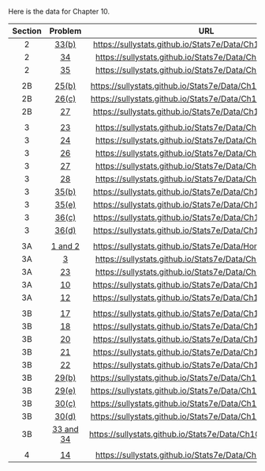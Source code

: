 Here is the data for Chapter 10.

|Section|Problem|URL|
|:---:|:---:|:---:|
|2|[33(b)](https://sullystats.github.io/Stats7e/Data/Ch10/10_2_33b.csv)|<a>https://sullystats.github.io/Stats7e/Data/Ch10/10_2_33b.csv</a><br/>|
|2|[34](https://sullystats.github.io/Stats7e/Data/Ch10/10_2_34.csv)|<a>https://sullystats.github.io/Stats7e/Data/Ch10/10_2_34.csv</a><br/>|
|2|[35](https://sullystats.github.io/Stats7e/Data/Ch10/10_2_35.csv)|<a>https://sullystats.github.io/Stats7e/Data/Ch10/10_2_35.csv</a><br/>|
| | |
|2B|[25(b)](https://sullystats.github.io/Stats7e/Data/Ch10/10_2B_25b.csv)|<a>https://sullystats.github.io/Stats7e/Data/Ch10/10_2B_25b.csv</a><br/>|
|2B|[26(c)](https://sullystats.github.io/Stats7e/Data/Ch10/10_2B_26c.csv)|<a>https://sullystats.github.io/Stats7e/Data/Ch10/10_2B_26c.csv</a><br/>|
|2B|[27](https://sullystats.github.io/Stats7e/Data/Ch10/10_2B_27.csv)|<a>https://sullystats.github.io/Stats7e/Data/Ch10/10_2B_27.csv</a><br/>|
| | |
|3|[23](https://sullystats.github.io/Stats7e/Data/Ch10/10_3_23.csv)|<a>https://sullystats.github.io/Stats7e/Data/Ch10/10_3_23.csv</a><br/>|
|3|[24](https://sullystats.github.io/Stats7e/Data/Ch10/10_3_24.csv)|<a>https://sullystats.github.io/Stats7e/Data/Ch10/10_3_24.csv</a><br/>|
|3|[26](https://sullystats.github.io/Stats7e/Data/Ch10/10_3_26.csv)|<a>https://sullystats.github.io/Stats7e/Data/Ch10/10_3_26.csv</a><br/>|
|3|[27](https://sullystats.github.io/Stats7e/Data/Ch10/10_3_27.csv)|<a>https://sullystats.github.io/Stats7e/Data/Ch10/10_3_27.csv</a><br/>|
|3|[28](https://sullystats.github.io/Stats7e/Data/Ch10/10_3_28.csv)|<a>https://sullystats.github.io/Stats7e/Data/Ch10/10_3_28.csv</a><br/>|
|3|[35(b)](https://sullystats.github.io/Stats7e/Data/Ch10/10_3_35b.csv)|<a>https://sullystats.github.io/Stats7e/Data/Ch10/10_3_35b.csv</a><br/>|
|3|[35(e)](https://sullystats.github.io/Stats7e/Data/Ch10/10_3_35e.csv)|<a>https://sullystats.github.io/Stats7e/Data/Ch10/10_3_35e.csv</a><br/>|
|3|[36(c)](https://sullystats.github.io/Stats7e/Data/Ch10/10_3_36c.csv)|<a>https://sullystats.github.io/Stats7e/Data/Ch10/10_3_36c.csv</a><br/>|
|3|[36(d)](https://sullystats.github.io/Stats7e/Data/Ch10/10_3_36d.csv)|<a>https://sullystats.github.io/Stats7e/Data/Ch10/10_3_36d.csv</a><br/>|
| | |
|3A|[1 and 2](https://sullystats.github.io/Stats7e/Data/HomeRuns2022.csv)|<a>https://sullystats.github.io/Stats7e/Data/HomeRuns2022.csv</a><br/>|
|3A|[3](https://sullystats.github.io/Stats7e/Data/Ch10/10_3A_3.csv)|<a>https://sullystats.github.io/Stats7e/Data/Ch10/10_3A_3.csv</a><br/>|
|3A|[23](https://sullystats.github.io/Stats7e/Data/Ch10/10_3A_4.csv)|<a>https://sullystats.github.io/Stats7e/Data/Ch10/10_3A_4.csv</a><br/>|
|3A|[10](https://sullystats.github.io/Stats7e/Data/Ch10/10_3A_10.csv)|<a>https://sullystats.github.io/Stats7e/Data/Ch10/10_3A_10.csv</a><br/>|
|3A|[12](https://sullystats.github.io/Stats7e/Data/Ch10/10_3A_12.csv)|<a>https://sullystats.github.io/Stats7e/Data/Ch10/10_3A_12.csv</a><br/>|
| | |
|3B|[17](https://sullystats.github.io/Stats7e/Data/Ch10/10_3B_17.csv)|<a>https://sullystats.github.io/Stats7e/Data/Ch10/10_3B_17.csv</a><br/>|
|3B|[18](https://sullystats.github.io/Stats7e/Data/Ch10/10_3B_18.csv)|<a>https://sullystats.github.io/Stats7e/Data/Ch10/10_3B_18.csv</a><br/>|
|3B|[20](https://sullystats.github.io/Stats7e/Data/Ch10/10_3B_20.csv)|<a>https://sullystats.github.io/Stats7e/Data/Ch10/10_3B_20.csv</a><br/>|
|3B|[21](https://sullystats.github.io/Stats7e/Data/Ch10/10_3B_21.csv)|<a>https://sullystats.github.io/Stats7e/Data/Ch10/10_3B_21.csv</a><br/>|
|3B|[22](https://sullystats.github.io/Stats7e/Data/Ch10/10_3B_22.csv)|<a>https://sullystats.github.io/Stats7e/Data/Ch10/10_3B_22.csv</a><br/>|
|3B|[29(b)](https://sullystats.github.io/Stats7e/Data/Ch10/10_3B_29b.csv)|<a>https://sullystats.github.io/Stats7e/Data/Ch10/10_3B_29b.csv</a><br/>|
|3B|[29(e)](https://sullystats.github.io/Stats7e/Data/Ch10/10_3B_29e.csv)|<a>https://sullystats.github.io/Stats7e/Data/Ch10/10_3B_29e.csv</a><br/>|
|3B|[30(c)](https://sullystats.github.io/Stats7e/Data/Ch10/10_3B_30c.csv)|<a>https://sullystats.github.io/Stats7e/Data/Ch10/10_3B_30c.csv</a><br>|
|3B|[30(d)](https://sullystats.github.io/Stats7e/Data/Ch10/10_3B_30d.csv)|<a>https://sullystats.github.io/Stats7e/Data/Ch10/10_3B_30d.csv</a><br/>|
|3B|[33 and 34](https://sullystats.github.io/Stats7e/Data/Ch10/ChicagoTaxi.csv)|<a>https://sullystats.github.io/Stats7e/Data/Ch10/ChicagoTaxi.csv</a><br/>|
| | |
|4|[14](https://sullystats.github.io/Stats7e/Data/Ch10/10_4_14.csv)|<a>https://sullystats.github.io/Stats7e/Data/Ch10/10_4_14.csv</a><br/>|
                                                                                                                                               
